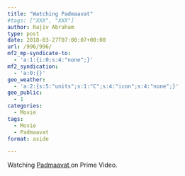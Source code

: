 ```yaml
---
title: "Watching Padmaavat"
#tags: ["XXX", "XXX"]
author: Rajiv Abraham
type: post
date: 2018-03-27T07:00:07+00:00
url: /996/996/
mf2_mp-syndicate-to:
  - 'a:1:{i:0;s:4:"none";}'
mf2_syndication:
  - 'a:0:{}'
geo_weather:
  - 'a:2:{s:5:"units";s:1:"C";s:4:"icon";s:4:"none";}'
geo_public:
  - 1
categories:
  - Movie
tags:
  - Movie
  - Padmaavat
format: aside

---
```

<p style="text-align: justify;">
  Watching <a href="https://www.imdb.com/title/tt5935704/" target="_blank" rel="noopener">Padmaavat </a>on Prime Video.
</p>